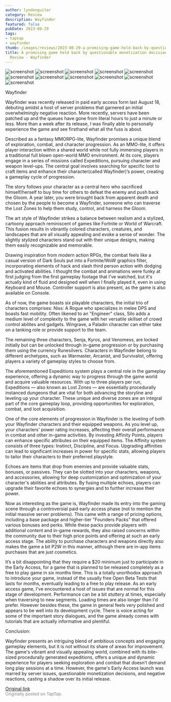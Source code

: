 ```yaml
---
author: lyndonguitar
category: Review
description: Wayfinder
featured: false
pubDate: 2023-08-29
tags:
- taptap
- wayfinder
thumb: /images/reviews/2023-08-29-a-promising-game-held-back-by-questionable-monetization-decisions--early-access-review----0.avif
title: A promising game held back by questionable monetization decisions | Early Access
  Review - Wayfinder
---
```


<div class="gallery">
  <img src="/images/reviews/2023-08-29-a-promising-game-held-back-by-questionable-monetization-decisions--early-access-review----0.avif" alt="screenshot" />
  <img src="/images/reviews/2023-08-29-a-promising-game-held-back-by-questionable-monetization-decisions--early-access-review----1.avif" alt="screenshot" />
  <img src="/images/reviews/2023-08-29-a-promising-game-held-back-by-questionable-monetization-decisions--early-access-review----2.avif" alt="screenshot" />
  <img src="/images/reviews/2023-08-29-a-promising-game-held-back-by-questionable-monetization-decisions--early-access-review----3.avif" alt="screenshot" />
  <img src="/images/reviews/2023-08-29-a-promising-game-held-back-by-questionable-monetization-decisions--early-access-review----4.avif" alt="screenshot" />
  <img src="/images/reviews/2023-08-29-a-promising-game-held-back-by-questionable-monetization-decisions--early-access-review----5.avif" alt="screenshot" />
  <img src="/images/reviews/2023-08-29-a-promising-game-held-back-by-questionable-monetization-decisions--early-access-review----6.avif" alt="screenshot" />
  <img src="/images/reviews/2023-08-29-a-promising-game-held-back-by-questionable-monetization-decisions--early-access-review----7.avif" alt="screenshot" />
  <img src="/images/reviews/2023-08-29-a-promising-game-held-back-by-questionable-monetization-decisions--early-access-review----8.avif" alt="screenshot" />
  <img src="/images/reviews/2023-08-29-a-promising-game-held-back-by-questionable-monetization-decisions--early-access-review----9.avif" alt="screenshot" />
  <img src="/images/reviews/2023-08-29-a-promising-game-held-back-by-questionable-monetization-decisions--early-access-review----10.avif" alt="screenshot" />
</div>

Wayfinder

Wayfinder was recently released in paid early access form last August 18, debuting amidst a host of server problems that garnered an initial overwhelmingly negative reaction. More recently, servers have been patched up and the queues have gone from literal hours to just a minute or less. More than a week after its release, I was finally able to personally experience the game and see firsthand what all the fuss is about.

Described as a fantasy MMORPG-lite, Wayfinder promises a unique blend of exploration, combat, and character progression. As an MMO-lite, it offers player interaction within a shared world while not fully immersing players in a traditional full blown open-world MMO environment. At its core, players engage in a series of missions called Expeditions, pursuing character and weapon level-ups. The central goal involves searching for specific loot to craft items and enhance their character(called Wayfinder)’s power, creating a gameplay cycle of progression.

The story follows your character as a central hero who sacrificed himself/herself to buy time for others to defeat the enemy and push back the Gloom. A year later, you were brought back from apparent death and chosen by the people to become a Wayfinder, someone who can traverse the Lost Zones to help them study, control, and harness the Gloom.

The art style of Wayfinder strikes a balance between realism and a stylized, cartoony approach reminiscent of games like Fortnite or World of Warcraft. This fusion results in vibrantly colored characters, creatures, and landscapes that are all visually appealing and evoke a sense of wonder. The slightly stylized characters stand out with their unique designs, making them easily recognizable and memorable.

Drawing inspiration from modern action RPGs, the combat feels like a casual version of Dark Souls put into a Fortnite/WoW graphics filter, incorporating elements of hack and slash third person action with dodging and activated abilities. I thought the combat and animations were funky at first judging from the first gameplay footage that I’ve watched, but it's actually kind of fluid and designed well when I finally played it, even in using Keyboard and Mouse. Controller support is also present, as the game is also available on Console.

As of now, the game boasts six playable characters, the initial trio of characters comprises: Niss: A Rogue who specializes in melee DPS and boasts fast mobility. Often likened to an "Engineer" class, Silo adds a medium level of complexity to the game with her versatile skillset of crowd control abilites and gadgets. Wingrave, a Paladin character can either take on a tanking role or provide support to the team.

The remaining three characters, Senja, Kyros, and Venomess, are locked initially but can be unlocked through in-game progression or by purchasing them using the currency Runesilvers. Characters in Wayfinder belong to different archetypes, such as Warmaster, Arcanist, and Survivalist, offering players a variety of gameplay styles to choose from.

The aforementioned Expeditions system plays a central role in the gameplay experience, offering a dynamic way to progress through the game world and acquire valuable resources. With up to three players per run, Expeditions — also known as Lost Zones — are essentially procedurally instanced dungeons that are vital for both advancing the storyline and leveling up your character. These unique and diverse zones are an integral part of the core gameplay loop, providing opportunities for exploration, combat, and loot acquisition.

One of the core elements of progression in Wayfinder is the leveling of both your Wayfinder characters and their equipped weapons. As you level up, your characters' power rating increases, affecting their overall performance in combat and other in-game activities. By investing Affinity Points, players can enhance specific attributes on their equipped items. The Affinity system consists of three types: Instinct, Discipline, and Focus. Upgrading affinities can lead to significant increases in power for specific stats, allowing players to tailor their characters to their preferred playstyle.

Echoes are items that drop from enemies and provide valuable stats, bonuses, or passives. They can be slotted into your characters, weapons, and accessories, allowing for deep customization and optimization of your character's abilities and attributes. By fusing multiple echoes, players can upgrade their favorite echoes to synergies and to further increase their power.

Now as interesting as the game is, Wayfinder made its entry into the gaming scene through a controversial paid early access phase (not to mention the initial massive server problems). This came with a range of pricing options, including a base package and higher-tier "Founders Packs" that offered various bonuses and perks. While these packs provide players with additional content and in-game rewards, they also raised concerns within the community due to their high price points and offering at such an early access stage. The ability to purchase characters and weapons directly also makes the game a bit P2W in this manner, although there are in-app items purchases that are just cosmetics.

It’s a bit disappointing that they require a $20 minimum just to participate in the Early Access, for a game that is planned to be released completely as a free to play game in six months time. This is a totally unorthodox approach to introduce your game, instead of the usually free Open Beta Tests that lasts for months, eventually leading to a free to play release. As an early access game, I've encountered a host of issues that are normal for this stage of development. Performance can be a bit stuttery at times, especially when traversing to new segments. Loading times are also longer than I'd prefer. However besides these, the game in general feels very polished and appears to be well into its development cycle. There is voice acting for some of the important story dialogues, and the game already comes with tutorials that are actually informative and plentiful.

Conclusion:

Wayfinder presents an intriguing blend of ambitious concepts and engaging gameplay elements, but it is not without its share of areas for improvement. The game's vibrant and visually appealing world, combined with its bite-sized procedurally generated expeditions, offers a unique and dynamic experience for players seeking exploration and combat that doesn’t demand long play sessions at a time. However, the game's Early Access launch was marred by server issues, questionable monetization decisions, and negative reactions, casting a shadow over its initial release.

[Original link](https://www.taptap.io/post/6212997)<br><span style="font-size: 0.95em; color: #888;">Originally posted on TapTap.</span>